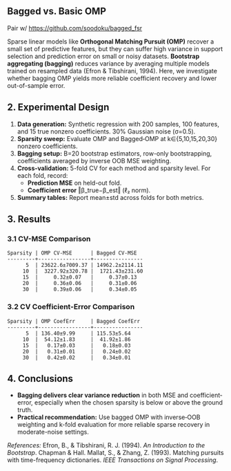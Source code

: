 ## Bagged vs. Basic OMP

Pair w/ https://github.com/soodoku/bagged_fsr

Sparse linear models like **Orthogonal Matching Pursuit (OMP)** recover a small set of predictive features, but they can suffer high variance in support selection and prediction error on small or noisy datasets. **Bootstrap aggregating (bagging)** reduces variance by averaging multiple models trained on resampled data (Efron & Tibshirani, 1994). Here, we investigate whether bagging OMP yields more reliable coefficient recovery and lower out-of-sample error.

## 2. Experimental Design

1. **Data generation:** Synthetic regression with 200 samples, 100 features, and 15 true nonzero coefficients. 30% Gaussian noise (σ=0.5).
2. **Sparsity sweep:** Evaluate OMP and Bagged‐OMP at k∈{5,10,15,20,30} nonzero coefficients.
3. **Bagging setup:** B=20 bootstrap estimators, row-only bootstrapping, coefficients averaged by inverse OOB MSE weighting.
4. **Cross-validation:** 5-fold CV for each method and sparsity level. For each fold, record:
   * **Prediction MSE** on held-out fold.
   * **Coefficient error** ‖β\_true−β\_est‖ (ℓ₂ norm).
5. **Summary tables:** Report mean±std across folds for both metrics.

## 3. Results

### 3.1 CV-MSE Comparison

```
Sparsity | OMP CV-MSE      | Bagged CV-MSE
---------+-----------------+----------------
      5  | 23622.6±7009.37 | 14962.2±2114.11
     10  |  3227.92±320.78 |  1721.43±231.60
     15  |     0.32±0.07   |     0.37±0.13  
     20  |     0.36±0.06   |     0.31±0.06  
     30  |     0.39±0.06   |     0.34±0.05  
```

### 3.2 CV Coefficient-Error Comparison

```
Sparsity | OMP CoefErr     | Bagged CoefErr
---------+-----------------+----------------
      5  | 136.40±9.99     | 115.53±5.64    
     10  |  54.12±1.83     |  41.92±1.86    
     15  |   0.17±0.03     |   0.18±0.03    
     20  |   0.31±0.01     |   0.24±0.02    
     30  |   0.42±0.02     |   0.34±0.01    
```

## 4. Conclusions

* **Bagging delivers clear variance reduction** in both MSE and coefficient‐error, especially when the chosen sparsity is below or above the ground truth.
* **Practical recommendation:** Use bagged OMP with inverse‐OOB weighting and k-fold evaluation for more reliable sparse recovery in moderate-noise settings.

*References:* Efron, B., & Tibshirani, R. J. (1994). *An Introduction to the Bootstrap*. Chapman & Hall. Mallat, S., & Zhang, Z. (1993). Matching pursuits with time-frequency dictionaries. *IEEE Transactions on Signal Processing*.
